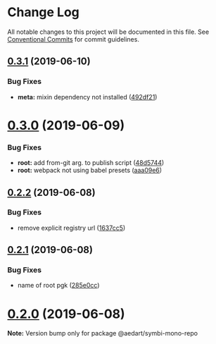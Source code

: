 # Change Log

All notable changes to this project will be documented in this file.
See [Conventional Commits](https://conventionalcommits.org) for commit guidelines.

## [0.3.1](https://github.com/aedart/symbi/compare/v0.3.0...v0.3.1) (2019-06-10)


### Bug Fixes

* **meta:** mixin dependency not installed ([492df21](https://github.com/aedart/symbi/commit/492df21))





# [0.3.0](https://github.com/aedart/symbi/compare/v0.2.2...v0.3.0) (2019-06-09)


### Bug Fixes

* **root:** add from-git arg. to publish script ([48d5744](https://github.com/aedart/symbi/commit/48d5744))
* **root:** webpack not using babel presets ([aaa09e6](https://github.com/aedart/symbi/commit/aaa09e6))





## [0.2.2](https://github.com/aedart/symbi/compare/v0.2.1...v0.2.2) (2019-06-08)


### Bug Fixes

* remove explicit registry url ([1637cc5](https://github.com/aedart/symbi/commit/1637cc5))





## [0.2.1](https://github.com/aedart/symbi/compare/v0.2.0...v0.2.1) (2019-06-08)


### Bug Fixes

* name of root pgk ([285e0cc](https://github.com/aedart/symbi/commit/285e0cc))





# [0.2.0](https://github.com/aedart/symbi/compare/0.1.0...0.2.0) (2019-06-08)

**Note:** Version bump only for package @aedart/symbi-mono-repo
